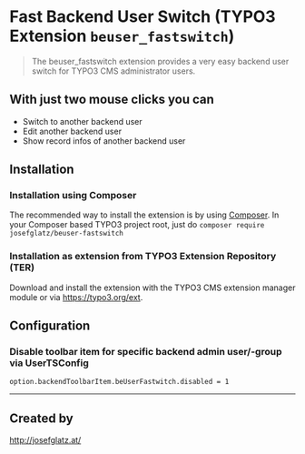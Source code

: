 Fast Backend User Switch (TYPO3 Extension `beuser_fastswitch`)
==============================================================

> The beuser_fastswitch extension provides a very easy backend user switch for TYPO3 CMS administrator users.

## With just two mouse clicks you can

* Switch to another backend user
* Edit another backend user
* Show record infos of another backend user

## Installation

### Installation using Composer

The recommended way to install the extension is by using [Composer](https://getcomposer.org/). In your Composer based TYPO3 project root, just do `composer require josefglatz/beuser-fastswitch`

### Installation as extension from TYPO3 Extension Repository (TER)

Download and install the extension with the TYPO3 CMS extension manager module or via https://typo3.org/ext.

## Configuration

### Disable toolbar item for specific backend admin user/-group via UserTSConfig

```
option.backendToolbarItem.beUserFastwitch.disabled = 1
```

---

## Created by

http://josefglatz.at/

